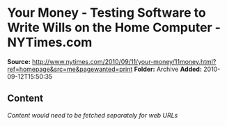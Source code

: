 # Your Money - Testing Software to Write Wills on the Home Computer - NYTimes.com

**Source:** http://www.nytimes.com/2010/09/11/your-money/11money.html?ref=homepage&src=me&pagewanted=print
**Folder:** Archive
**Added:** 2010-09-12T15:50:35




## Content
*Content would need to be fetched separately for web URLs*

